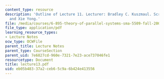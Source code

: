 ```yaml
---
content_type: resource
description: 'Outline of Lecture 11. Lecturer: Bradley C. Kuszmaul. Scribe: Seth Gilbert
  and Xie Yong.'
file: /media/courses/6-895-theory-of-parallel-systems-sma-5509-fall-2003/eb05b48337a2ceb65c9a6b424e413556_lecture13.pdf
file_type: application/pdf
learning_resource_types:
- Lecture Notes
ocw_type: OCWFile
parent_title: Lecture Notes
parent_type: CourseSection
parent_uid: 7e6827cd-960e-7321-7e23-ace737046fe1
resourcetype: Document
title: lecture13.pdf
uid: eb05b483-37a2-ceb6-5c9a-6b424e413556
---
```


